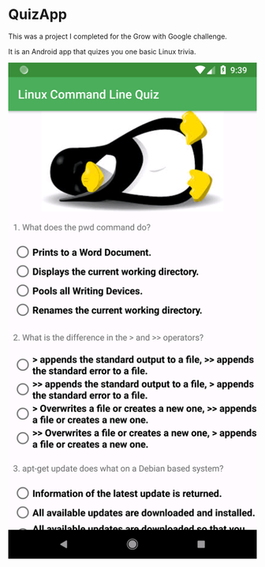 # QuizApp
This was a project I completed for the Grow with Google challenge.

It is an Android app that quizes you one basic Linux trivia.

![Screenshot](https://github.com/nixc0/QuizApp/blob/master/Screenshot_1526953192.png)
